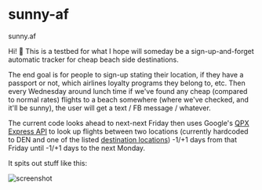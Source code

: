# sunny-af
sunny.af

Hi! :wave: This is a testbed for what I hope will someday be a sign-up-and-forget automatic tracker for cheap beach side destinations.

The end goal is for people to sign-up stating their location, if they have a passport or not, which airlines loyalty programs they belong to, etc. Then every Wednesday around lunch time if we've found any cheap (compared to normal rates) flights to a beach somewhere (where we've checked, and it'll be sunny), the user will get a text / FB message / whatever.

The current code looks ahead to next-next Friday then uses Google's [QPX Express API](https://developers.google.com/qpx-express/) to look up flights between two locations (currently hardcoded to DEN and one of the listed [destination locations](https://github.com/jc4p/sunny-af/blob/master/scratch.md)) -1/+1 days from that Friday until -1/+1 days to the next Monday.

It spits out stuff like this:

![screenshot](http://i.imgur.com/Cu5PLJx.png)
